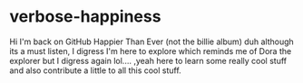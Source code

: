 # verbose-happiness
Hi I'm back on GitHub Happier Than Ever (not the billie album) duh although its a must listen, I digress I'm here to explore which reminds me of Dora the explorer but I digress again lol.... ,yeah here to learn some really cool stuff and also contribute a little to all this cool stuff.
